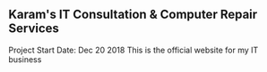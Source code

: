 ## Karam's IT Consultation & Computer Repair Services

Project Start Date: Dec 20 2018
This is the official website for my IT business

